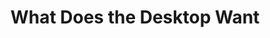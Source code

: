 ---
layout: projectPageNew
title: 'What Does the Desktop Want'
year: 2021
medium: talk
paragraphs:
 - text: |
    For the Computer Mouse Conference 2021, organized by Emma Rae Bruml Norton & Ashley Jane Lewis at CultureHub, I was invited to give a talk about my research into the use of landscape photography on the computer desktop.
images:
 - url: https://player.vimeo.com/video/627667428
   vimeo: true
---